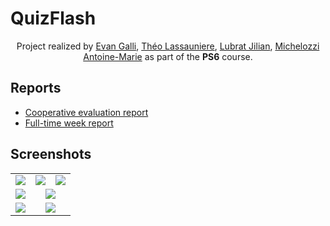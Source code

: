 # QuizFlash

<p align=center>
  <span>Project realized by <a href="https://github.com/06Games">Evan Galli</a>, <a href="https://github.com/theoLassauniere">Théo Lassauniere</a>,
<a href="https://github.com/LubratJilian">Lubrat Jilian</a>, <a href="https://github.com/mantoniu">Michelozzi Antoine-Marie</a> as part of the <b>PS6</b> course.</span>
</p>

## Reports

* [Cooperative evaluation report](docs/report.md)
* [Full-time week report](docs/full-time-week-report.md)

## Screenshots

<table>
  <tr>
    <td colspan="2"><img src="https://github.com/2019-2020-ps6/2023-2024-ps6-quizflash/assets/24252743/f567219c-a7ba-4a77-807f-8093a90eb211"/></td>
    <td colspan="2"><img src="https://github.com/2019-2020-ps6/2023-2024-ps6-quizflash/assets/24252743/85d0fc9f-b4fd-4f9e-9131-72d77ba92cfa"/></td>
    <td colspan="2"><img src="https://github.com/2019-2020-ps6/2023-2024-ps6-quizflash/assets/24252743/0e8d17aa-5987-4fb4-bb6a-f4f2086ea6f8"/></td>
  </tr>
  <tr>
    <td colspan="3"><img src="https://github.com/2019-2020-ps6/2023-2024-ps6-quizflash/assets/24252743/643d7355-4840-4d1d-a4f5-b9f56ef38148"/></td>
    <td colspan="3"><img src="https://github.com/2019-2020-ps6/2023-2024-ps6-quizflash/assets/24252743/30f7b446-94e0-4647-af79-8a4d77db87d5"/></td>
  </tr>
  <tr>
    <td colspan="3"><img src="https://github.com/2019-2020-ps6/2023-2024-ps6-quizflash/assets/24252743/24a893f5-cd80-42a7-b5e3-a21339d6d023"/></td>
    <td colspan="3"><img src="https://github.com/2019-2020-ps6/2023-2024-ps6-quizflash/assets/24252743/68d506ef-4ce1-45b8-abc1-6f02040e0ce8"/></td>
  </tr>
</table>
